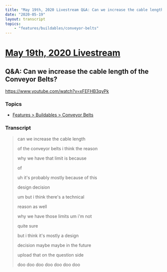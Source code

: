 ```yaml
---
title: "May 19th, 2020 Livestream Q&A: Can we increase the cable length of the Conveyor Belts?"
date: "2020-05-19"
layout: transcript
topics:
    - "features/buildables/conveyor-belts"
---
```

# [May 19th, 2020 Livestream](../2020-05-19.md)
## Q&A: Can we increase the cable length of the Conveyor Belts?
https://www.youtube.com/watch?v=xFEFHB3qyPk

### Topics
* [Features > Buildables > Conveyor Belts](../topics/features/buildables/conveyor-belts.md)

### Transcript

> can we increase the cable length
>
> of the conveyor belts i think the reason
>
> why we have that limit is because
>
> of
>
> uh it's probably mostly because of this
>
> design decision
>
> um but i think there's a technical
>
> reason as well
>
> why we have those limits um i'm not
>
> quite sure
>
> but i think it's mostly a design
>
> decision maybe maybe in the future
>
> upload that on the question side
>
> doo doo doo doo doo doo doo
>
